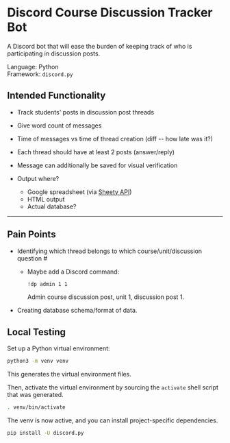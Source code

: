 # Discord Course Discussion Tracker Bot  

A Discord bot that will ease the burden of keeping track of who is participating in discussion posts.

Language: Python  
Framework: `discord.py`

## Intended Functionality  


- Track students' posts in discussion post threads  
- Give word count of messages  
- Time of messages vs time of thread creation (diff -- how late was it?)  
- Each thread should have at least 2 posts (answer/reply)  
- Message can additionally be saved for visual verification  

- Output where?  
    - Google spreadsheet (via [Sheety API](https://sheety.co/docs/authentication.html))  
    - HTML output  
    - Actual database?

---  

## Pain Points  

- Identifying which thread belongs to which course/unit/discussion question #  
    - Maybe add a Discord command:  
      ```bash  
      !dp admin 1 1  
      ```
      Admin course discussion post, unit 1, discussion post 1.  

- Creating database schema/format of data.



## Local Testing

Set up a Python virtual environment:
```bash
python3 -m venv venv
```
This generates the virtual environment files.  

Then, activate the virtual environment by sourcing the `activate` shell script that
was generated.  
```bash
. venv/bin/activate
```
The venv is now active, and you can install project-specific dependencies.  
```bash
pip install -U discord.py
```



